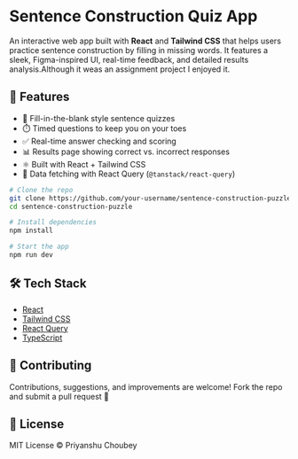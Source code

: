 # Sentence Construction Quiz App

An interactive web app built with **React** and **Tailwind CSS** that helps users practice sentence construction by filling in missing words. It features a sleek, Figma-inspired UI, real-time feedback, and detailed results analysis.Although it weas an assignment project I enjoyed it.

## 🚀 Features

- 🧩 Fill-in-the-blank style sentence quizzes
- ⏱️ Timed questions to keep you on your toes
- ✅ Real-time answer checking and scoring
- 📊 Results page showing correct vs. incorrect responses
- ⚛️ Built with React + Tailwind CSS
- 🔄 Data fetching with React Query (`@tanstack/react-query`)

```bash
# Clone the repo
git clone https://github.com/your-username/sentence-construction-puzzle.git
cd sentence-construction-puzzle

# Install dependencies
npm install

# Start the app
npm run dev
```

## 🛠️ Tech Stack

- [React](https://reactjs.org/)
- [Tailwind CSS](https://tailwindcss.com/)
- [React Query](https://tanstack.com/query/latest)
- [TypeScript](https://www.typescriptlang.org/)




## 🤝 Contributing

Contributions, suggestions, and improvements are welcome! Fork the repo and submit a pull request 🙌

## 📄 License

MIT License © Priyanshu Choubey
